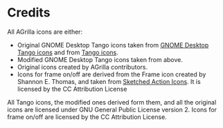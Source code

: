 # Credits

All AGrilla icons are either:

* Original GNOME Desktop Tango icons taken from [GNOME Desktop Tango icons](https://commons.wikimedia.org/wiki/GNOME_Desktop_icons) and from [Tango icons](https://commons.wikimedia.org/wiki/Tango_icons).
* Modified GNOME Desktop Tango icons taken from above.
* Original icons created by AGrilla contributors.
* Icons for frame on/off are derived from the Frame icon created by Shannon E. Thomas, and taken from [Sketched Action Icons](https://www.svgrepo.com/svg/413936/frame). It is licensed by the CC Attribution License


All Tango icons, the modified ones derived form them, and all the original icons are licensed under GNU General Public License version 2.
Icons for frame on/off are licensed by the CC Attribution License.
